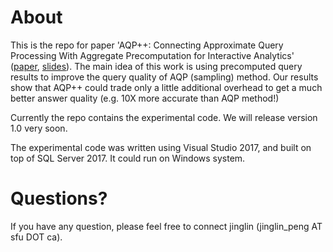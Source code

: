 # About
This is the repo for paper 'AQP++: Connecting Approximate Query Processing With Aggregate Precomputation for Interactive Analytics' ([paper](../SIGMOD2018_AQP%2B%2B_paper.pdf), [slides](../SIGMOD2018_AQP%2B%2B_slides.pdf)). The main idea of this work is using precomputed query results to improve the query quality of AQP (sampling) method. Our results show that AQP++ could trade only a little additional overhead to get a much better answer quality (e.g. 10X more accurate than AQP method!)  

Currently the repo contains the experimental code. We will release version 1.0 very soon.

The experimental code was written using Visual Studio 2017, and built on top of SQL Server 2017. It could run on Windows system.  

# Questions?
If you have any question, please feel free to connect jinglin (jinglin_peng AT sfu DOT ca).
